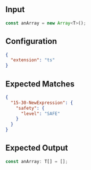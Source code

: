 
## Input
```javascript input
const anArray = new Array<T>();
```

## Configuration
```json configuration
{
  "extension": "ts"
}
```

## Expected Matches
```json expected matches
{
  "15-30-NewExpression": {
    "safety": {
      "level": "SAFE"
    }
  }
}
```

## Expected Output
```javascript expected output
const anArray: T[] = [];
```
